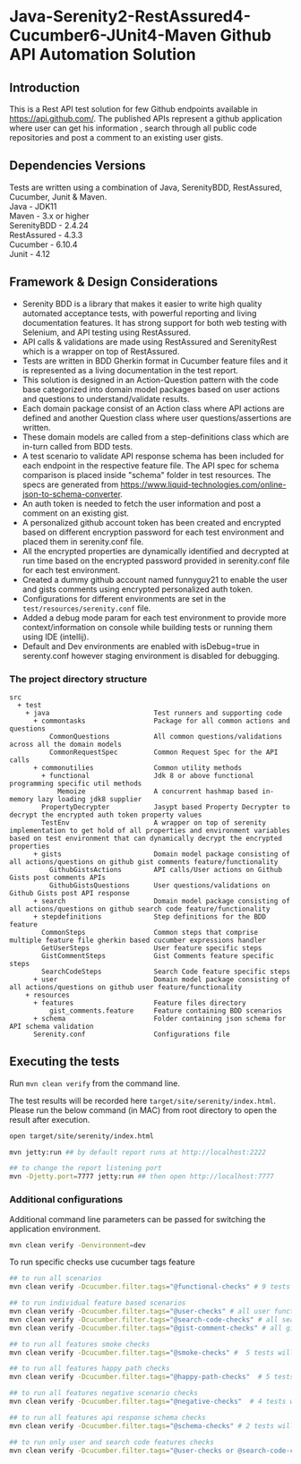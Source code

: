 # Java-Serenity2-RestAssured4-Cucumber6-JUnit4-Maven Github API Automation Solution


## Introduction

This is a Rest API test solution for few Github endpoints available in https://api.github.com/. 
The published APIs represent a github application where user can get his information , 
search through all public code repositories and post a comment to an existing user gists.

## Dependencies Versions <br>
Tests are written using a combination of Java, SerenityBDD, RestAssured, Cucumber, Junit & Maven. <br>
Java - JDK11 <br>
Maven - 3.x or higher <br>
SerenityBDD - 2.4.24 <br>
RestAssured - 4.3.3 <br>
Cucumber - 6.10.4 <br>
Junit - 4.12 <br>

## Framework & Design Considerations
- Serenity BDD is a library that makes it easier to write high quality automated acceptance tests, with powerful reporting and living documentation features. It has strong support for both web testing with Selenium, and API testing using RestAssured.
- API calls & validations are made using RestAssured and SerenityRest which is a wrapper on top of RestAssured. 
- Tests are written in BDD Gherkin format in Cucumber feature files and it is represented as a living documentation in the test report. 
- This solution is designed in an Action-Question pattern with the code base categorized into domain model packages based on user actions and questions to understand/validate results. 
- Each domain package consist of an Action class where API actions are defined and another Question class where user questions/assertions are written.
- These domain models are called from a step-definitions class which are in-turn called from BDD tests.
- A test scenario to validate API response schema has been included for each endpoint in the respective feature file. The API spec for schema comparison is placed inside "schema" folder in test resources. The specs are generated from https://www.liquid-technologies.com/online-json-to-schema-converter.
- An auth token is needed to fetch the user information and post a comment on an existing gist. 
- A personalized github account token has been created and encrypted based on different encryption password for each test environment and placed them in serenity.conf file.
- All the encrypted properties are dynamically identified and decrypted at run time based on the encrypted password provided in serenity.conf file for each test environment.
- Created a dummy github account named funnyguy21 to enable the user and gists comments using encrypted personalized auth token. 
- Configurations for different environments are set in the `test/resources/serenity.conf` file.
- Added a debug mode param for each test environment to provide more context/information on console while building tests or running them using IDE (intellij).
- Default and Dev environments are enabled with isDebug=true in serenty.conf however staging environment is disabled for debugging.

### The project directory structure

```Gherkin
src
  + test
    + java                          Test runners and supporting code
      + commontasks                 Package for all common actions and questions
          CommonQuestions           All common questions/validations across all the domain models
          CommonRequestSpec         Common Request Spec for the API calls
      + commonutilies               Common utility methods
        + functional                Jdk 8 or above functional programming specific util methods 
            Memoize                 A concurrent hashmap based in-memory lazy loading jdk8 supplier
        PropertyDecrypter           Jasypt based Property Decrypter to decrypt the encrypted auth token property values
        TestEnv                     A wrapper on top of serenity implementation to get hold of all properties and environment variables based on test environment that can dynamically decrypt the encrypted properties
      + gists                       Domain model package consisting of all actions/questions on github gist comments feature/functionality
          GithubGistsActions        API calls/User actions on Github Gists post comments APIs
          GithubGistsQuestions      User questions/validations on Github Gists post API response
      + search                      Domain model package consisting of all actions/questions on github search code feature/functionality
      + stepdefinitions             Step definitions for the BDD feature
        CommonSteps                 Common steps that comprise multiple feature file gherkin based cucumber expressions handler
        GetUserSteps                User feature specific steps
        GistCommentSteps            Gist Comments feature specific steps 
        SearchCodeSteps             Search Code feature specific steps
      + user                        Domain model package consisting of all actions/questions on github user feature/functionality
    + resources
      + features                    Feature files directory
          gist_comments.feature     Feature containing BDD scenarios
      + schema                      Folder containing json schema for API schema validation
      Serenity.conf                 Configurations file

```
## Executing the tests
Run `mvn clean verify` from the command line.

The test results will be recorded here `target/site/serenity/index.html`.
Please run the below command (in MAC) from root directory to open the result after execution.
```bash
open target/site/serenity/index.html 
```

```bash
mvn jetty:run ## by default report runs at http://localhost:2222

## to change the report listening port 
mvn -Djetty.port=7777 jetty:run ## then open http://localhost:7777
```

### Additional configurations

Additional command line parameters can be passed for switching the application environment.
```bash
mvn clean verify -Denvironment=dev
```

To run specific checks use cucumber tags feature 
```bash
## to run all scenarios
mvn clean verify -Dcucumber.filter.tags="@functional-checks" # 9 tests will be executed

## to run individual feature based scenarios
mvn clean verify -Dcucumber.filter.tags="@user-checks" # all user functional scenarios  - 3 tests will be executed
mvn clean verify -Dcucumber.filter.tags="@search-code-checks" # all search code functional scenarios - 2 tests will be executed
mvn clean verify -Dcucumber.filter.tags="@gist-comment-checks" # all gist comments functional scenarios - 4 tests will be executed

## to run all features smoke checks
mvn clean verify -Dcucumber.filter.tags="@smoke-checks" #  5 tests will be executed

## to run all features happy path checks 
mvn clean verify -Dcucumber.filter.tags="@happy-path-checks"  # 5 tests will be executed

## to run all features negative scenario checks 
mvn clean verify -Dcucumber.filter.tags="@negative-checks"  # 4 tests will be executed

## to run all features api response schema checks
mvn clean verify -Dcucumber.filter.tags="@schema-checks" # 2 tests will be executed

## to run only user and search code features checks 
mvn clean verify -Dcucumber.filter.tags="@user-checks or @search-code-checks" # 7 tests will be executed
```
